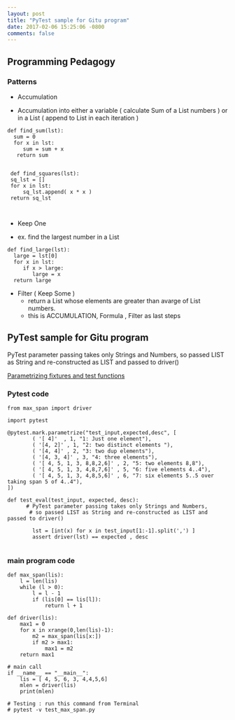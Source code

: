 ```yaml
---
layout: post
title: "PyTest sample for Gitu program"
date: 2017-02-06 15:25:06 -0800
comments: false
---
```

## Programming Pedagogy

### Patterns
+ Accumulation
 - Accumulation into  either a variable ( calculate Sum of a List numbers )  or in a List ( append to List in each iteration )
```
def find_sum(lst):
  sum = 0
  for x in lst:
     sum = sum + x
   return sum
    
    
 def find_squares(lst):
 sq_lst = []
 for x in lst:
     sq_lst.append( x * x )   
 return sq_lst   
     
     
 ```
 
+ Keep One
 - ex. find the largest number in a List
```
def find_large(lst):
  large = lst[0]
  for x in lst:
     if x > large:
        large = x 
  return large
```
+ Filter ( Keep Some )
  - return a List whose elements are greater than avarge of List numbers.
  - this is ACCUMULATION,  Formula , Filter as last steps

## PyTest sample for Gitu program
PyTest parameter passing takes only Strings and Numbers, so passed LIST as String and re-constructed as LIST and passed to driver()

[Parametrizing fixtures and test functions](http://doc.pytest.org/en/latest/parametrize.html)

### Pytest code
```
from max_span import driver

import pytest

@pytest.mark.parametrize("test_input,expected,desc", [
        ( '[ 4]'  , 1, "1: Just one element"),
        ( '[4, 2]' , 1, "2: two distinct elements "),
        ( '[4, 4]' , 2, "3: two dup elements"),
        ( '[4, 3, 4]' , 3, "4: three elements"),
        ( '[ 4, 5, 1, 3, 8,8,2,6]' , 2, "5: two elements 8,8"),
        ( '[ 4, 5, 1, 3, 4,8,7,6]' , 5, "6: five elements 4..4"),
        ( '[ 4, 5, 1, 3, 4,8,5,6]' , 6, "7: six elements 5..5 over taking span 5 of 4..4"),
])

def test_eval(test_input, expected, desc):
      # PyTest parameter passing takes only Strings and Numbers, 
       # so passed LIST as String and re-constructed as LIST and passed to driver()

        lst = [int(x) for x in test_input[1:-1].split(',') ]
        assert driver(lst) == expected , desc


```

### main program code
```
def max_span(lis):
    l = len(lis)
    while (l > 0):
        l = l - 1
        if (lis[0] == lis[l]):
            return l + 1
        
def driver(lis):
    max1 = 0
    for x in xrange(0,len(lis)-1): 
        m2 = max_span(lis[x:])
        if m2 > max1: 
            max1 = m2
    return max1

# main call 
if __name__ == "__main__": 
    lis = [ 4, 5, 6, 3, 4,4,5,6]
    mlen = driver(lis)
    print(mlen)

# Testing : run this command from Terminal
# pytest -v test_max_span.py
```
